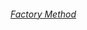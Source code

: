 ###### [Factory Method](https://github.com/fe-arantes/DesignPatterns/tree/main/Creational/FactoryMethod)
